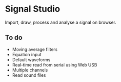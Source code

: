 # Signal Studio

Import, draw, process and analyse a signal on browser.

## To do

- Moving average filters
- Equation input
- Default waveforms
- Real-time read from serial using Web USB
- Multiple channels
- Read sound files
